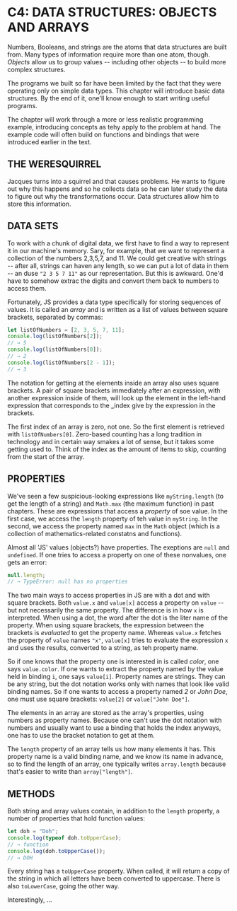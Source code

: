 # C4: DATA STRUCTURES: OBJECTS AND ARRAYS

Numbers, Booleans, and strings are the atoms that data structures are
built from. Many types of information require more than one atom, though.
_Objects_ allow us to group values -- including other objects -- to build
more complex structures.

The programs we built so far have been limited by the fact that they
were operating only on simple data types. This chapter will introduce
basic data structures. By the end of it, one'll know enough to start
writing useful programs.

The chapter will work through a more or less realistic programming
example, introducing concepts as tehy apply to the problem at hand.
The example code will often build on functions and bindings that
were introduced earlier in the text.

## THE WERESQUIRREL

Jacques turns into a squirrel and that causes problems. He wants to figure
out why this happens and so he collects data so he can later study 
the data to figure out why the transformations occur. Data structures
allow him to store this information.

## DATA SETS

To work with a chunk of digital data, we first have to find a way to 
represent it in our machine's memory. Sary, for example, that we want
to represent a collection of the numbers 2,3,5,7, and 11. We could 
get creative with strings -- after all, strings can haven any length, 
so we can put a lot of data in them -- an duse `"2 3 5 7 11"` as our
representation. But this is awkward. One'd have to somehow extrac
the digits and convert them back to numbers to access them.

Fortunately, JS provides a data type specifically for storing sequences
of values. It is called an _array_ and is written as a list of values
between square brackets, separated by commas:

```js
let listOfNumbers = [2, 3, 5, 7, 11];
console.log(listOfNumbers[2]);
// → 5
console.log(listOfNumbers[0]);
// → 2
console.log(listOfNumbers[2 - 1]);
// → 3
```

The notation for getting at the elements inside an array 
also uses square brackets. A pair of square brackets immediately after
an expression, with another expression inside of them, will look up
the element in the left-hand expression that corresponds to the _index
give by the expression in the brackets.

The first index of an array is zero, not one. So the first element is
retrieved with `listOfNumbers[0]`. Zero-based counting has a long
tradition in technology and in certain way smakes a lot of sense, but
it takes some getting used to. Think of the index as the amount of 
items to skip, counting from the start of the array.

## PROPERTIES

We've seen a few suspicious-looking expressions like `myString.length`
(to get the length of a string) and `Math.max` (the maximum function)
in past chapters. These are expressions that access a _property_ of
soe value. In the first case, we access the `length` property of teh
value in `myString`. In the second, we access the property named 
`max` in the `Math` object (which is a collection of 
mathematics-related constatns and functions).

Almost all 'JS' values (objects?) have properties. The exeptions are `null`
and `undefined`. If one tries to access a property on one of these
nonvalues, one gets an error:

```js
null.length;
// → TypeError: null has no properties
```

The two main ways to access properties in JS are with a dot and with 
square brackets. Both `value.x` and `value[x]` access a property on 
`value` -- but not necessarily the same property. The difference is in how
 `x` is interpreted. When using a dot, the word after the dot is the
 liter name of the property. When using square brackets, the expression
 between the brackets is _evaluated_ to get the property name. Whereas
 `value.x` fetches the property of `value` names `"x"`, `value[x]` tries
 to evaluate the expression `x` and uses the results, converted to a 
 string, as teh property name.

 So if one knows that the property one is interested in is called _color_,
 one says `value.color`. If one wants to extract the property named by the
 value held in binding `i`, one says `value[i]`. Property names are strings.
 They can be any string, but the dot notation works only with names that look
 like valid binding names. So if one wants to access a property named 
 _2_ or _John Doe_, one must use square brackets: `value[2]` or 
 `value["John Doe"]`.

 The elements in an array are stored as the array's properties, using
 numbers as property names. Because one can't use the dot notation with
 numbers and usually want to use a binding that holds the index anyways, 
 one has to use the bracket notation to get at them.

 The `length` property of an array tells us how many elements it has. This
 property name is a valid binding name, and we know its name in advance, 
 so to find the length of an array, one typically writes `array.length`
 because that's easier to write than `array["length"]`.

## METHODS

Both string and array values contain, in addition to the `length` property,
a number of properties that hold function values:

```js
let doh = "Doh";
console.log(typeof doh.toUpperCase);
// → function
console.log(doh.toUpperCase());
// → DOH
```

Every string has a `toUpperCase` property. When called, it will return a 
copy of the string in which all letters have been converted to uppercase.
There is also `toLowerCase`, going the other way.

Interestingly, ...

<!-- HERE -- methods -->